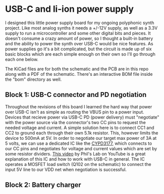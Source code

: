 # USB-C and li-ion power supply

I designed this little power supply board for my ongoing polyphonic synth project. Like most analog synths it needs a +/-12V supply, as well as a 3.3V supply to run a microcontroller and some other digital bits and pieces. It doesn't consume a crazy amount of power, so I thought a built-in battery and the ability to power the synth over USB-C would be nice features. As power supplies go it's a bit complicated, but the circuit is made up of six basic blocks which are each simple enough on their own so I'll go through each one below.

The KiCad files are for both the schematic and the PCB are in this repo along with a PDF of the schematic. There's an interactive BOM file inside the "bom" directory as well.

## Block 1: USB-C connector and PD negotiation

Throughout the revisions of this board I learned the hard way that power over USB-C isn't as simple as routing the VBUS pin to a power input. Devices that recieve power via USB-C PD (power delivery) must "negotiate" with the power source via the connector's two CC pins to request the needed voltage and current. A simple solution here is to connect CC1 and CC2 to ground each through their own 5.1k resistor. This, however limits the device to 500mA at 5V. In order to negotiate our target max power of 3A at 5 volts, we can use a dedicated IC like the [CYPD3177](https://www.infineon.com/dgdl/Infineon-EZ-PD_BCR_Datasheet_USB_Type-C_Port_Controller_for_Power_Sinks-DataSheet-v03_00-EN.pdf?fileId=8ac78c8c7d0d8da4017d0ee7ce9d70ad), which connects to our CC pins and negotiates for voltage and current values which are set by some resistor dividers. [This video](https://www.youtube.com/watch?v=W13HNsoHj7A&t=1458s) by Phil's Lab on YouTube is a great explanation of this IC and how to work with USB-C in general. The IC operates a MOSFET load switch (Q102 on the schematic) to connect the input 5V line to our VDD net when negotiation is successful.

## Block 2: Battery charger
